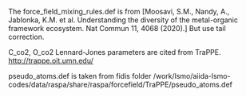 The force_field_mixing_rules.def is from [Moosavi, S.M., Nandy, A., Jablonka, K.M. et al. Understanding the diversity of the metal-organic framework ecosystem. Nat Commun 11, 4068 (2020).]
But use tail correction. 

C_co2, O_co2 Lennard-Jones parameters are cited from TraPPE. http://trappe.oit.umn.edu/

pseudo_atoms.def is taken from fidis folder /work/lsmo/aiida-lsmo-codes/data/raspa/share/raspa/forcefield/TraPPE/pseudo_atoms.def 
